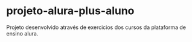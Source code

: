 # projeto-alura-plus-aluno
Projeto desenvolvido através de exercicios dos cursos da plataforma de ensino alura.
